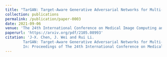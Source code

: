 ```yaml
---
title: "TarGAN: Target-Aware Generative Adversarial Networks for Multi-modality Medical Image Translation"
collection: publications
permalink: /publication/paper-0003
date: 2021-09-06
venue: 'The 24th International Conference on Medical Image Computing and Computer Assisted Intervention (**MICCAI 2021)'
paperurl: 'https://arxiv.org/pdf/2105.08993'
citation: 'J-X. Chen, J. Wei and Rui Li.
        TarGAN: Target-Aware Generative Adversarial Networks for Multi-modality Medical Image Translation.
        In: Proceedings of The 24th International Conference on Medical Image Computing and Computer Assisted Intervention (MICCAI 2021).'
---
```


